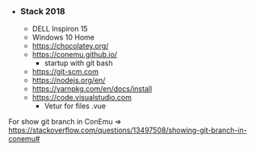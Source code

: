 - ### Stack 2018
  - DELL Inspiron 15
  - Windows 10 Home
  - https://chocolatey.org/
  - https://conemu.github.io/
    - startup with git bash
  - https://git-scm.com
  - https://nodejs.org/en/
  - https://yarnpkg.com/en/docs/install
  - https://code.visualstudio.com
    - Vetur for files .vue

For show git branch in ConEmu => https://stackoverflow.com/questions/13497508/showing-git-branch-in-conemu#
